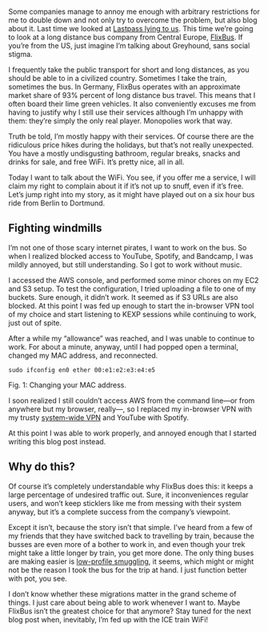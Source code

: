 Some companies manage to annoy me enough with arbitrary restrictions for me to
double down and not only try to overcome the problem, but also blog about it.
Last time we looked at [Lastpass lying to us](https://blog.veitheller.de/LastPass,_Or:_Dont_You_Tell_Me_I_Cant.html).
This time we’re going to look at a long distance bus company from Central
Europe, [FlixBus](https://flixbus.com). If you’re from the US, just imagine I’m
talking about Greyhound, sans social stigma.

I frequently take the public transport for short and long distances, as you
should be able to in a civilized country. Sometimes I take the train,
sometimes the bus. In Germany, FlixBus operates with an approximate market
share of 93% percent of long distance bus travel. This means that I often board
their lime green vehicles. It also conveniently excuses me from having to
justify why I still use their services although I’m unhappy with them: they’re
simply the only real player. Monopolies work that way.

Truth be told, I’m mostly happy with their services. Of course there are the
ridiculous price hikes during the holidays, but that’s not really unexpected.
You have a mostly undisgusting bathroom, regular breaks, snacks and drinks for
sale, and free WiFi. It’s pretty nice, all in all.

Today I want to talk about the WiFi. You see, if you offer me a service, I will
claim my right to complain about it if it’s not up to snuff, even if it’s free.
Let’s jump right into my story, as it might have played out on a six hour bus
ride from Berlin to Dortmund.

## Fighting windmills

I’m not one of those scary internet pirates, I want to work on the bus. So when
I realized  blocked access to YouTube, Spotify, and Bandcamp, I was mildly
annoyed, but still understanding. So I got to work without music.

I accessed the AWS console, and performed some minor chores on my EC2 and S3
setup. To test the configuration, I tried uploading a file to one of my
buckets. Sure enough, it didn’t work. It seemed as if S3 URLs are also blocked.
At this point I was fed up enough to start the in-browser VPN tool of my choice
and start listening to KEXP sessions while continuing to work, just out of
spite.

After a while my “allowance” was reached, and I was unable to continue to work.
For about a minute, anyway, until I had popped open a terminal, changed my MAC
address, and reconnected.

```
sudo ifconfig en0 ether 00:e1:e2:e3:e4:e5
```
<div class="figure-label">Fig. 1: Changing your MAC address.</div>

I soon realized I still couldn’t access AWS from the command line—or from
anywhere but my browser, really—, so I replaced my in-browser VPN with my
trusty [system-wide VPN](https://tunnelblick.net/) and YouTube with Spotify.

At this point I was able to work properly, and annoyed enough that I started
writing this blog post instead.

## Why do this?

Of course it’s completely understandable why FlixBus does this: it keeps a
large percentage of undesired traffic out. Sure, it inconveniences regular
users, and won’t keep sticklers like me from messing with their system anyway,
but it’s a complete success from the company’s viewpoint.

Except it isn’t, because the story isn’t that simple. I’ve heard from a few of
my friends that they have switched back to travelling by train, because the
busses are even more of a bother to work in, and even though your trek might
take a little longer by train, you get more done. The only thing buses are
making easier is [low-profile smuggling](https://www.swissinfo.ch/eng/cross-border-challenges_flixbus-puts-cameras-on-coaches-to-fight-drug-smuggling/43883714),
it seems, which might or might not be the reason I took the bus for the trip at
hand. I just function better with pot, you see.

I don’t know whether these migrations matter in the grand scheme of things. I
just care about being able to work whenever I want to. Maybe FlixBus isn’t the
greatest choice for that anymore? Stay tuned for the next blog post when,
inevitably, I’m fed up with the ICE train WiFi!
